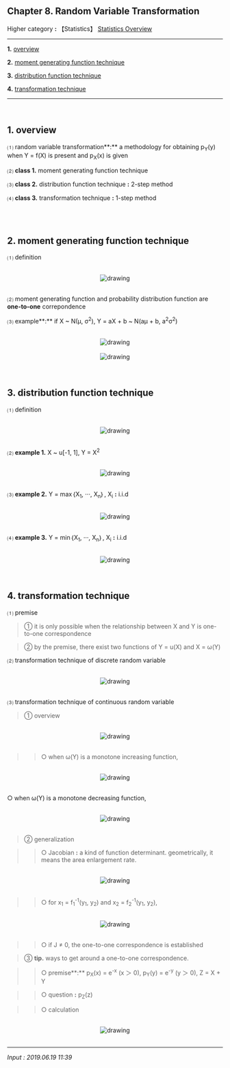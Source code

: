 ## **Chapter 8. Random Variable Transformation**

Higher category **:** 【Statistics】 [Statistics Overview](https://jb243.github.io/pages/1641)

---

**1.** [overview](#1-overview)

**2.** [moment generating function technique](#2-moment-generting-function-technique)

**3.** [distribution function technique](#3-distribution-function-technique)

**4.** [transformation technique](#4-transformation-technique)

---

<br>

## **1. overview**

⑴ random variable transformation**:** a methodology for obtaining p<sub>Y</sub>(y) when Y = f(X) is present and p<sub>X</sub>(x) is given 

⑵ **class 1.** moment generating function technique

⑶ **class 2.** distribution function technique **:** 2-step method

⑷ **class 3.** transformation technique **:** 1-step method

<br>

<br>

## **2. moment generating function technique**

⑴ definition

<br>
<center>
<img src="https://img1.daumcdn.net/thumb/R1280x0/?scode=mtistory2&fname=https%3A%2F%2Fblog.kakaocdn.net%2Fdn%2FkJIyf%2FbtrhTLlhh7D%2FegIe7lEfsdKK0Uxve22uMk%2Fimg.png" alt="drawing"/>
</center>
  <br>

⑵ moment generating function and probability distribution function are **one-to-one** correpondence

⑶ example**:** if X ~ N(μ, σ<sup>2</sup>), Y = aX + b ~ N(aμ + b, a<sup>2</sup>σ<sup>2</sup>)

<br>
<center>
<img src="https://img1.daumcdn.net/thumb/R1280x0/?scode=mtistory2&fname=https%3A%2F%2Fblog.kakaocdn.net%2Fdn%2FdxqH95%2FbtrhVC2c0k8%2FVM1fkgAAPIxowj1ZIQVPe0%2Fimg.png" alt="drawing"/>
</center>
  <br>
<center>
<img src="https://img1.daumcdn.net/thumb/R1280x0/?scode=mtistory2&fname=https%3A%2F%2Fblog.kakaocdn.net%2Fdn%2FxzSlN%2FbtrhVYKQPxJ%2Flhq4S19YkLeDGrjtcTygHk%2Fimg.png" alt="drawing"/>
</center>
  <br>

<br>

## **3. distribution function technique** 

⑴ definition

<br>
<center>
<img src="https://img1.daumcdn.net/thumb/R1280x0/?scode=mtistory2&fname=https%3A%2F%2Fblog.kakaocdn.net%2Fdn%2FbguaDJ%2FbtrhUiiRNks%2FAiFaAfCW9uvLgySxHyadF1%2Fimg.png" alt="drawing"/>
</center>
  <br>

⑵ **example 1.** X ~ u[-1, 1], Y = X<sup>2</sup>

<br>
<center>
<img src="https://img1.daumcdn.net/thumb/R1280x0/?scode=mtistory2&fname=https%3A%2F%2Fblog.kakaocdn.net%2Fdn%2FbY45fw%2FbtrhUW021qG%2FG6XFqIlZM6AChpX7tAADk1%2Fimg.png" alt="drawing"/>
</center>
  <br>

⑶ **example 2.** Y = max｛X<sub>1</sub>, ···, X<sub>n</sub>｝, X<sub>i</sub> **:** i.i.d 

<br>
<center>
<img src="https://img1.daumcdn.net/thumb/R1280x0/?scode=mtistory2&fname=https%3A%2F%2Fblog.kakaocdn.net%2Fdn%2FYEP3B%2FbtrhSNqU0ET%2FzH4xSkLuGIOoovSPv7EBKK%2Fimg.png" alt="drawing"/>
</center>
  <br>

⑷ **example 3.** Y = min｛X<sub>1</sub>, ···, X<sub>n</sub>｝, X<sub>i</sub> **:** i.i.d 

<br>
<center>
<img src="https://img1.daumcdn.net/thumb/R1280x0/?scode=mtistory2&fname=https%3A%2F%2Fblog.kakaocdn.net%2Fdn%2FclQ6OY%2FbtrhWJNrO22%2FKdULKap9OXGkzpAwc8EzDk%2Fimg.png" alt="drawing"/>
</center>
  <br>

<br>

## **4. transformation technique**

⑴ premise 

> ① it is only possible when the relationship between X and Y is one-to-one correspondence 

> ② by the premise, there exist two functions of Y = u(X) and X = ω(Y)

⑵ transformation technique of discrete random variable

<br>
<center>
<img src="https://img1.daumcdn.net/thumb/R1280x0/?scode=mtistory2&fname=https%3A%2F%2Fblog.kakaocdn.net%2Fdn%2FtqSXa%2FbtrhUkHR1d4%2FxfnMh0mrnTqV2P4DTqU8Mk%2Fimg.png" alt="drawing"/>
</center>
  <br>

⑶ transformation technique of continuous random variable 

> ① overview

<br>
<center>
<img src="https://img1.daumcdn.net/thumb/R1280x0/?scode=mtistory2&fname=https%3A%2F%2Fblog.kakaocdn.net%2Fdn%2FdIrvJB%2FbtrhSMFC1Bp%2F9cz4pCd67L8HktTxJSFGB0%2Fimg.png" alt="drawing"/>
</center>
  <br>

>> ○ when ω(Y) is a monotone increasing function, 

<br>
<center>
<img src="https://img1.daumcdn.net/thumb/R1280x0/?scode=mtistory2&fname=https%3A%2F%2Fblog.kakaocdn.net%2Fdn%2FcfmZt4%2FbtrhTbSjBv7%2FyVKRG0ApP8xGQ38Z5L3Bk0%2Fimg.png" alt="drawing"/>
</center>
  <br>

○ when ω(Y) is a monotone decreasing function, 

<br>
<center>
<img src="https://img1.daumcdn.net/thumb/R1280x0/?scode=mtistory2&fname=https%3A%2F%2Fblog.kakaocdn.net%2Fdn%2FYuGKQ%2FbtrhUUIOkdI%2FMjOfUdnHvQptVYxk9JJfxk%2Fimg.png" alt="drawing"/>
</center>
  <br>

> ② generalization 

>> ○ Jacobian **:** a kind of function determinant. geometrically, it means the area enlargement rate.

<br>
<center>
<img src="https://img1.daumcdn.net/thumb/R1280x0/?scode=mtistory2&fname=https%3A%2F%2Fblog.kakaocdn.net%2Fdn%2FbmRfQ1%2FbtrhS0pWIJX%2FbRiV0kJZxYWVuE9w0WkIl1%2Fimg.png" alt="drawing"/>
</center>
  <br>

>> ○ for x<sub>1</sub> = f<sub>1</sub><sup>-1</sup>(y<sub>1</sub>, y<sub>2</sub>) and x<sub>2</sub> = f<sub>2</sub><sup>-1</sup>(y<sub>1</sub>, y<sub>2</sub>),

<br>
<center>
<img src="https://img1.daumcdn.net/thumb/R1280x0/?scode=mtistory2&fname=https%3A%2F%2Fblog.kakaocdn.net%2Fdn%2FIwbTs%2FbtrhUjhLD5w%2FEJ0xY13PETUKEEfUJa9hW1%2Fimg.png" alt="drawing"/>
</center>
  <br>

>> ○ if J ≠ 0, the one-to-one correspondence is established

> ③ **tip.** ways to get around a one-to-one correspondence.

>> ○ premise**:** p<sub>X</sub>(x) = e<sup>-x</sup> (x ＞ 0), p<sub>Y</sub>(y) = e<sup>-y</sup> (y ＞ 0), Z = X + Y

>> ○ question **:** p<sub>Z</sub>(z)

>> ○ calculation

<br>
<center>
<img src="https://img1.daumcdn.net/thumb/R1280x0/?scode=mtistory2&fname=https%3A%2F%2Fblog.kakaocdn.net%2Fdn%2Fbgb2VB%2FbtrhUVgDXeH%2FeOKMALxzeMaYIE6b8j1B61%2Fimg.png" alt="drawing"/>
</center>
  <br>

---

*Input : 2019.06.19 11:39*
